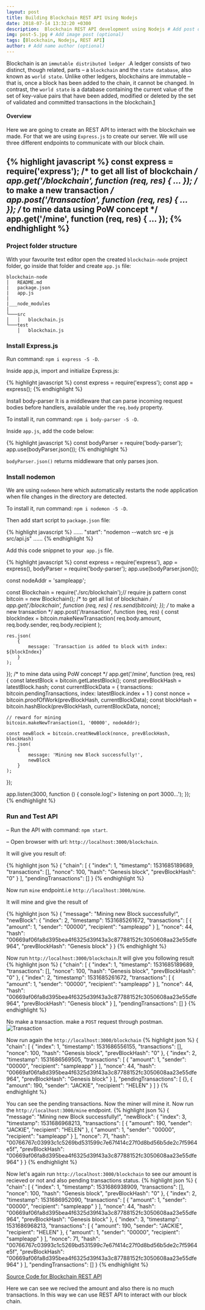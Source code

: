 ```yaml
---
layout: post
title: Building Blockchain REST API Using Nodejs
date: 2018-07-14 13:32:20 +0300
description:  Blockchain REST API development using Nodejs # Add post description (optional)
img: post-5.jpg # Add image post (optional)
tags: [Blockchain, Nodejs, REST API]
author: # Add name author (optional)
---
```


Blockchain is an `immutable distributed ledger `.A ledger consists of two distinct, though related, parts – a `blockchain` and the `state database`, also known as `world state`. Unlike other ledgers, blockchains are immutable – that is, once a block has been added to the chain, it cannot be changed. In contrast, the `world state` is a database containing the current value of the set of key-value pairs that have been added, modified or deleted by the set of validated and committed transactions in the blockchain.[1](http://hyperledger-fabric.readthedocs.io/en/latest/glossary.html#ledger)

#### Overview 
Here we are going to create an REST API to interact with the blockchain we made. For that we are using `Express.js` to create our server. We will use three different endpoints to communicate with our block chain.

{% highlight javascript %}
const express = require('express');
/* to get all list of blockchain */
app.get('/blockchain', function (req, res) {
    ...
});
/* to make a new transaction */
app.post('/transaction', function (req, res) {
    ...
});
 /* to mine data using PoW concept */
app.get('/mine', function (req, res) {
    ...
});
{% endhighlight %}
---

### Project folder structure
With your favourite text editor open the created `blockchain-node` project folder, go inside that folder and create `app.js` file:

```
blockchain-node
│   README.md
|   package.json
|   app.js
|   
|___node_modules
|
└───src
│   │   blockchain.js  
└───test
    │   blockchain.js  
```

### Install Express.js
Run command: `npm i express -S -D`.

Inside app.js, import and initialize Express.js:

{% highlight javascript %}
const express = require('express');
const app = express();
{% endhighlight %}

Install body-parser
It is a middleware that can parse incoming request bodies before handlers, available under the `req.body` property.

To install it, run command: `npm i body-parser -S -D`.

Inside `app.js`, add the code below:

{% highlight javascript %}
const bodyParser = require('body-parser');
app.use(bodyParser.json());
{% endhighlight %}

`bodyParser.json()` returns middleware that only parses json.

### Install nodemon
We are using `nodemon` here which automatically restarts the node application when file changes in the directory are detected.

To install it, run command: `npm i nodemon -S -D`.

Then add start script to   `package.json` file:

{% highlight javascript %}
   ......
   "start": "nodemon --watch src -e js src/api.js"
   ......
{% endhighlight %}

Add this code snippnet to your` app.js` file.


{% highlight javascript %}
const express = require('express'),
      app = express(),
      bodyParser = require('body-parser');
app.use(bodyParser.json());

const nodeAddr = 'sampleapp';

const Blockchain = require('./src/blockchain');// require js pattern
const bitcoin = new Blockchain(); 
/* to get all list of blockchain */
app.get('/blockchain', function (req, res) {
    res.send(bitcoin);
});
/* to make a new transaction */
app.post('/transaction', function (req, res) {
    const blockIndex = bitcoin.makeNewTransaction(
        req.body.amount,
        req.body.sender,
        req.body.recipient
    );

    res.json(
        {
            message: `Transaction is added to block with index: ${blockIndex}`
        }
    );
});
 /* to mine data using PoW concept */
app.get('/mine', function (req, res) {
    const latestBlock = bitcoin.getLatestBlock();
    const prevBlockHash = latestBlock.hash;
    const currentBlockData = {
        transactions: bitcoin.pendingTransactions,
        index: latestBlock.index + 1
    }
    const nonce = bitcoin.proofOfWork(prevBlockHash, currentBlockData);
    const blockHash = bitcoin.hashBlock(prevBlockHash, currentBlockData, nonce);

    // reward for mining
    bitcoin.makeNewTransaction(1, '00000', nodeAddr);

    const newBlock = bitcoin.creatNewBlock(nonce, prevBlockHash, blockHash)
    res.json(
        {
            message: 'Mining new Block successfully!',
            newBlock
        }
    );
});

app.listen(3000, function () {
    console.log('> listening on port 3000...');
});
{% endhighlight %}

### Run and Test API
– Run the API with command: `npm start`.

– Open browser with url: `http://localhost:3000/blockchain`.

It will give you result of: 

{% highlight json %}
   {
  "chain": [
    {
      "index": 1,
      "timestamp": 1531685189689,
      "transactions": [],
      "nonce": 100,
      "hash": "Genesis block",
      "prevBlockHash": "0"
    }
  ],
  "pendingTransactions": []
}
{% endhighlight %}

Now run `mine` endpoint.i.e
`http://localhost:3000/mine`.

It will mine and give the result of

{% highlight json %}
{
  "message": "Mining new Block successfully!",
  "newBlock": {
    "index": 2,
    "timestamp": 1531685261672,
    "transactions": [
      {
        "amount": 1,
        "sender": "00000",
        "recipient": "sampleapp"
      }
    ],
    "nonce": 44,
    "hash": "00669af06fa8d395bea4f6325d39f43a3c87788152fc3050608aa23e55dfe964",
    "prevBlockHash": "Genesis block"
  }
}
{% endhighlight %}

Now run `http://localhost:3000/blockchain`.It will give you following result
{% highlight json %}
 {
  "chain": [
    {
      "index": 1,
      "timestamp": 1531685189689,
      "transactions": [],
      "nonce": 100,
      "hash": "Genesis block",
      "prevBlockHash": "0"
    },
    {
      "index": 2,
      "timestamp": 1531685261672,
      "transactions": [
        {
          "amount": 1,
          "sender": "00000",
          "recipient": "sampleapp"
        }
      ],
      "nonce": 44,
      "hash": "00669af06fa8d395bea4f6325d39f43a3c87788152fc3050608aa23e55dfe964",
      "prevBlockHash": "Genesis block"
    }
  ],
  "pendingTransactions": []
}
{% endhighlight %}


No make a transaction. make a `POST` request through postman.
![Transaction]({{site.baseurl}}/assets/img/transaction.png)


Now run again the `http://localhost:3000/blockchain`
{% highlight json %}
{
  "chain": [
    {
      "index": 1,
      "timestamp": 1531686556155,
      "transactions": [],
      "nonce": 100,
      "hash": "Genesis block",
      "prevBlockHash": "0"
    },
    {
      "index": 2,
      "timestamp": 1531686569505,
      "transactions": [
        {
          "amount": 1,
          "sender": "00000",
          "recipient": "sampleapp"
        }
      ],
      "nonce": 44,
      "hash": "00669af06fa8d395bea4f6325d39f43a3c87788152fc3050608aa23e55dfe964",
      "prevBlockHash": "Genesis block"
    }
  ],
  "pendingTransactions": [
    {},
    {
      "amount": 190,
      "sender": "JACKIE",
      "recipient": "HELEN"
    }
  ]
}
{% endhighlight %}


You can see the pending transactions. Now the miner will mine it. Now run the `http://localhost:3000/mine` endpoint.
{% highlight json %}
{
  "message": "Mining new Block successfully!",
  "newBlock": {
    "index": 3,
    "timestamp": 1531686968213,
    "transactions": [
      {
        "amount": 190,
        "sender": "JACKIE",
        "recipient": "HELEN"
      },
      {
        "amount": 1,
        "sender": "00000",
        "recipient": "sampleapp"
      }
    ],
    "nonce": 71,
    "hash": "00766767c03993c1c5269bd531599c7e67f414c27f0d8bd56b5de2c7f5964e5f",
    "prevBlockHash": "00669af06fa8d395bea4f6325d39f43a3c87788152fc3050608aa23e55dfe964"
  }
}
{% endhighlight %}

Now let's again run `http://localhost:3000/blockchain` to see our amount is recieved or not and also pending transactions status. 
{% highlight json %}
 {
  "chain": [
    {
      "index": 1,
      "timestamp": 1531686938909,
      "transactions": [],
      "nonce": 100,
      "hash": "Genesis block",
      "prevBlockHash": "0"
    },
    {
      "index": 2,
      "timestamp": 1531686952090,
      "transactions": [
        {
          "amount": 1,
          "sender": "00000",
          "recipient": "sampleapp"
        }
      ],
      "nonce": 44,
      "hash": "00669af06fa8d395bea4f6325d39f43a3c87788152fc3050608aa23e55dfe964",
      "prevBlockHash": "Genesis block"
    },
    {
      "index": 3,
      "timestamp": 1531686968213,
      "transactions": [
        {
          "amount": 190,
          "sender": "JACKIE",
          "recipient": "HELEN"
        },
        {
          "amount": 1,
          "sender": "00000",
          "recipient": "sampleapp"
        }
      ],
      "nonce": 71,
      "hash": "00766767c03993c1c5269bd531599c7e67f414c27f0d8bd56b5de2c7f5964e5f",
      "prevBlockHash": "00669af06fa8d395bea4f6325d39f43a3c87788152fc3050608aa23e55dfe964"
    }
  ],
  "pendingTransactions": []
}
{% endhighlight %}

[Source Code for Blockchain REST API](https://github.com/sumn2u/blockchain-node/archive/0.2.zip)


Here we can see we recived the amount and also there is no much transactions. In this way we can use REST API to interact with our block chain.